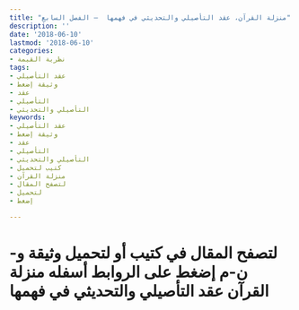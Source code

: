 ```yaml
---
title: "منزلة القرآن، عقد التأصيلي والتحديثي في فهمها  – الفصل السابع"
description: ''
date: '2018-06-10'
lastmod: '2018-06-10'
categories:
- نظرية القيمة
tags:
- عقد التأصيلي
- وثيقة إضغط
- عقد
- التأصيلي
- التأصيلي والتحديثي
keywords:
- عقد التأصيلي
- وثيقة إضغط
- عقد
- التأصيلي
- التأصيلي والتحديثي
- كتيب لتحميل
- منزلة القرآن
- لتصفح المقال
- لتحميل
- إضغط

---
```

# **لتصفح المقال في كتيب أو لتحميل وثيقة و-ن-م إضغط على الروابط أسفله** **منزلة القرآن عقد التأصيلي والتحديثي في فهمها**

###
